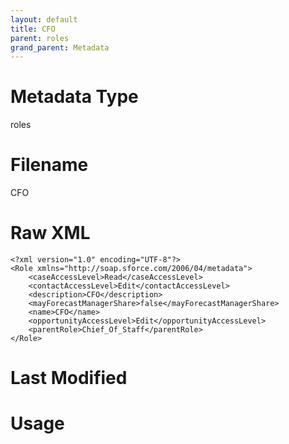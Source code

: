 ```yaml
---
layout: default
title: CFO
parent: roles
grand_parent: Metadata
---
```

# Metadata Type
roles


# Filename 
CFO


# Raw XML
```
<?xml version="1.0" encoding="UTF-8"?>
<Role xmlns="http://soap.sforce.com/2006/04/metadata">
    <caseAccessLevel>Read</caseAccessLevel>
    <contactAccessLevel>Edit</contactAccessLevel>
    <description>CFO</description>
    <mayForecastManagerShare>false</mayForecastManagerShare>
    <name>CFO</name>
    <opportunityAccessLevel>Edit</opportunityAccessLevel>
    <parentRole>Chief_Of_Staff</parentRole>
</Role>
```


# Last Modified


# Usage
